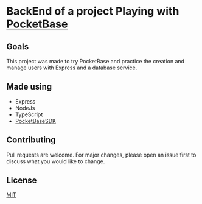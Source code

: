 # BackEnd of a project Playing with [PocketBase](https://pocketbase.io/)

## Goals
This project was made to try PocketBase and practice the creation and manage users with Express and a database service.

## Made using
- Express
- NodeJs
- TypeScript
- [PocketBaseSDK](https://github.com/pocketbase/js-sdk)


## Contributing
Pull requests are welcome. For major changes, please open an issue first to discuss what you would like to change.


## License
[MIT](https://choosealicense.com/licenses/mit/)
